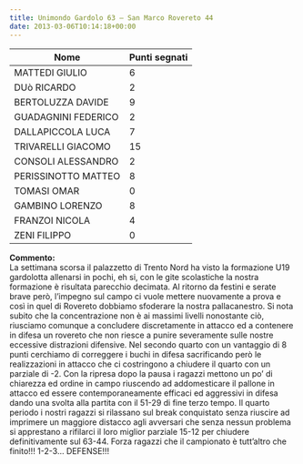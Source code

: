 ```yaml
---
title: Unimondo Gardolo 63 – San Marco Rovereto 44
date: 2013-03-06T10:14:18+00:00
---
```

| **Nome** | **Punti segnati** |
| -------- | ----------------- |
| MATTEDI GIULIO | 6 |
| DUò RICARDO | 2 |
| BERTOLUZZA DAVIDE | 9 |
| GUADAGNINI FEDERICO | 2 |
| DALLAPICCOLA LUCA | 7 |
| TRIVARELLI GIACOMO | 15 |
| CONSOLI ALESSANDRO | 2 |
| PERISSINOTTO MATTEO | 8 |
| TOMASI OMAR | 0 |
| GAMBINO LORENZO | 8 |
| FRANZOI NICOLA | 4 |
| ZENI FILIPPO | 0 |

**Commento:**  
La settimana scorsa il palazzetto di Trento Nord ha visto la formazione U19 gardolotta allenarsi in pochi, eh si, con le gite scolastiche la nostra formazione è risultata parecchio decimata. Al ritorno da festini e serate brave però, l’impegno sul campo ci vuole mettere nuovamente a prova e così in quel di Rovereto dobbiamo sfoderare la nostra pallacanestro. Si nota subito che la concentrazione non è ai massimi livelli nonostante ciò, riusciamo comunque a concludere discretamente in attacco ed a contenere in difesa un rovereto che non riesce a punire severamente sulle nostre eccessive distrazioni difensive. Nel secondo quarto con un vantaggio di 8 punti cerchiamo di correggere i buchi in difesa sacrificando però le realizzazioni in attacco che ci costringono a chiudere il quarto con un parziale di -2. Con la ripresa dopo la pausa i ragazzi mettono un po’ di chiarezza ed ordine in campo riuscendo ad addomesticare il pallone in attacco ed essere contemporaneamente efficaci ed aggressivi in difesa dando una svolta alla partita con il 51-29 di fine terzo tempo. Il quarto periodo i nostri ragazzi si rilassano sul break conquistato senza riuscire ad imprimere un maggiore distacco agli avversari che senza nessun problema si apprestano a rifilarci il loro miglior parziale 15-12 per chiudere definitivamente sul 63-44. Forza ragazzi che il campionato è tutt’altro che finito!!! 1-2-3… DEFENSE!!!